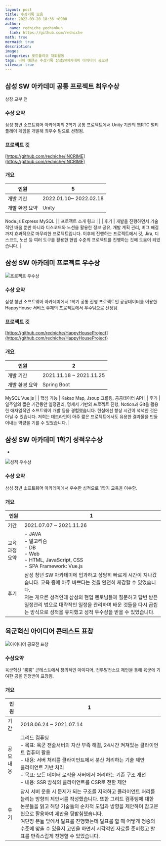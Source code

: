```yaml
---
layout: post
title: 수상기록 모음
date: 2022-03-20 18:36 +0900
author:
  name: redniche yechankun
  link: https://github.com/redniche
math: true
mermaid: true
description:
image:
categories: 포트폴리오 대외활동
tags: 니체 예찬군 수상기록 삼성SW아카데미 아이디어 공모전
sitemap: true
---
```


## 삼성 SW 아카데미 공통 프로젝트 최우수상

상장 교부 전

### 수상 요약

삼성 청년 소프트웨어 아카데미의 2학기 공통 프로젝트에서
Unity 기반의 웹RTC 멀티플레이 게임을 개발해 최우수 팀으로 선정됨.

### 프로젝트 깃

[https://github.com/redniche/INCRIME](https://github.com/redniche/INCRIME)

### 개요

| 인원           | 5                      |
| -------------- | ---------------------- |
| 개발 기간      | 2022.01.10~ 2022.02.18 |
| 개발 환경 요약 | Unity                  |

Node.js Express
MySQL |
| 프로젝트 소개 링크 | |
| 후기 | 개발을 진행하면서 기술적인 배움 뿐만 아니라 디스코드와 노션을 활용한 정보 공유, 개발 계획 관리, 버그 해결까지 효과적으로 마무리한 프로젝트입니다.
이후에 진행하는 프로젝트에서 깃, Jira, 디스코드, 노션 등 여러 도구를 활용한 현업 수준의 프로젝트를 진행하는 것에 도움이 되었습니다. |

## 삼성 SW 아카데미 프로젝트 우수상

![프로젝트 우수상](/assets/img/portfolio/outdoor/awards/1.png)

### 수상 요약

삼성 청년 소프트웨어 아카데미에서 1학기 공통 진행 프로젝트인
공공데이터를 이용한 HappyHouse 서비스 주제의 프로젝트에서 우수팀으로 선정됨.

### 프로젝트 깃

[https://github.com/redniche/HappyHouseProject](https://github.com/redniche/HappyHouseProject)

### 개요

| 인원           | 2                       |
| -------------- | ----------------------- |
| 개발 기간      | 2021.11.18 ~ 2021.11.25 |
| 개발 환경 요약 | Spring Boot             |

MySQL
Vue.js |
| 핵심 기능 | Kakao Map, Jsoup 크롤링, 공공데이터 API |
| 후기 | 일주일의 짧은 기간동안 일정관리, 명세서 기반의 프로젝트 진행, Notion과 Git을 활용한 애자일적인 소프트웨어 개발 등을 경험했습니다.
현실에선 항상 시간이 넉넉한 것은 아닐 수 있습니다. 저희는 데드라인이 아주 짧은 프로젝트에서도 유용한 결과물을 만들어내는 역량을 기를 수 있었습니다. |

## 삼성 SW 아카데미 1학기 성적우수상

-

![성적 우수상](/assets/img/portfolio/outdoor/awards/2.png)

### 수상 요약

삼성 청년 소프트웨어 아카데미에서 우수한 성적으로 1학기 교육을 이수함.

### 개요

| 인원           | 1                                                                                                                                                                                                                                                                                                                            |
| -------------- | ---------------------------------------------------------------------------------------------------------------------------------------------------------------------------------------------------------------------------------------------------------------------------------------------------------------------------- |
| 기간           | 2021.07.07 ~ 2021.11.26                                                                                                                                                                                                                                                                                                      |
| 교육 과정 요약 | - JAVA</br> - 알고리즘</br>- DB</br>- Web</br> - HTML, JavaScript, CSS </br>- SPA Framework: Vue.js                                                                                                                                                                                                                          |
| 후기           | 삼성 청년 SW 아카데미에 입과하고 상당히 빠르게 시간이 지나갔습니다. 교육 중에 아주 바쁘다는 것을 완전히 체감할 수 있었습니다.</br>저는 게으른 성격인데 삼성의 현업 멘토님들께 질문하고 답변 받은 일정관리 법으로 대략적인 일정을 관리하며 배운 것들을 다시 곱씹는 방식으로 성적을 유지했고 성적 우수상을 받을 수 있었습니다. |

## 육군혁신 아이디어 콘테스트 표창

![아이디어 공모전 표창](/assets/img/portfolio/outdoor/awards/3.png)

### 수상요약

육군혁신 “뿜뿜” 콘테스트에서 창의적인 아이디어, 전투발전소요 제언을 통해 육군에 기여한 공을 인정받아 표창됨.

### 개요

| 인원     | 1                                                                                                                                                                                                                                                                                                                                                                                                              |
| -------- | -------------------------------------------------------------------------------------------------------------------------------------------------------------------------------------------------------------------------------------------------------------------------------------------------------------------------------------------------------------------------------------------------------------- |
| 기간     | 2018.06.24 ~ 2021.07.14                                                                                                                                                                                                                                                                                                                                                                                        |
| 공모내용 | 그리드 컴퓨팅 <br/>- 목표: 육군 전술서버의 자산 부족 해결, 24시간 켜져있는 클라이언트 컴퓨터 활용<br/>- 내용: 서버 처리를 클라이언트에서 분산 처리하는 기술 제안<br/>클라이언트 기반 처리<br/>- 목표: 모든 데이터 로직을 서버에서 처리하는 기존 구조 개선<br/>- 내용: SSR 방식의 클라이언트를 CSR로 전환 제안                                                                                                  |
| 후기     | 당시 서버 운용 시 문제가 되는 구조를 지적하고 클라이언트 처리를 늘리는 방향의 제안서를 작성했습니다. 또한 그리드 컴퓨팅에 대한 논문들을 읽고 해당 기술들의 순차적 도입과 방향을 제안하며 참고문헌으로 활용하여 제안을 뒷받침했습니다.<br/>여단장 분들 앞에서 발표를 진행했는데 발표를 할 때 어떻게 청중의 수준에 맞출 수 있을지 고민을 하면서 시각적인 자료를 준비했고 발표를 만족스럽게 진행할 수 있었습니다. |
